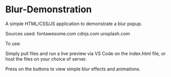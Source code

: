 # Blur-Demonstration
 A simple HTML/CSS/JS application to demonstrate a blur popup.

 Sources used: 
 fontawesome.com
 cdnjs.com
 unsplash.com

 To use:

 Simply pull files and run a live preview via VS Code on the index.html file, or host the files on your choice of server.

 Press on the buttons to view simple blur effects and animations.
